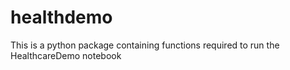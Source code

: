 # healthdemo
This is a python package containing functions required to run the HealthcareDemo notebook
